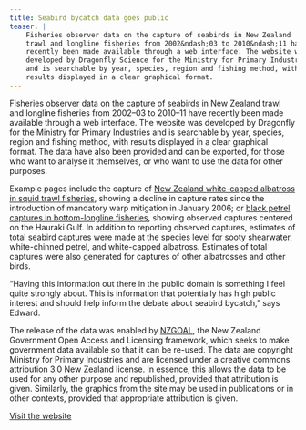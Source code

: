 ```yaml
---
title: Seabird bycatch data goes public
teaser: |    
    Fisheries observer data on the capture of seabirds in New Zealand
    trawl and longline fisheries from 2002&ndash;03 to 2010&ndash;11 have
    recently been made available through a web interface. The website was
    developed by Dragonfly Science for the Ministry for Primary Industries
    and is searchable by year, species, region and fishing method, with
    results displayed in a clear graphical format.
---
```


Fisheries observer data on the capture of seabirds in New Zealand
trawl and longline fisheries from 2002&ndash;03 to 2010&ndash;11 have
recently been made available through a web interface. The website was
developed by Dragonfly for the Ministry for Primary Industries and is
searchable by year, species, region and fishing method, with results
displayed in a clear graphical format.  The data have also been
provided and can be exported, for those who want to analyse it
themselves, or who want to use the data for other purposes.

Example pages include the capture of [New Zealand white-capped
albatross in squid trawl
fisheries](http://data.dragonfly.co.nz/psc/v20121101/white-capped-albatross/squid-trawl/all-vessels/eez/all/),
showing a decline in capture rates since the introduction of mandatory
warp mitigation in January 2006; or [black petrel captures in
bottom-longline
fisheries](http://data.dragonfly.co.nz/psc/v20121101/black-petrel/bottom-longline/all-vessels/eez/all/),
showing observed captures centered on the Hauraki Gulf.
In addition to reporting observed captures, estimates of total seabird
captures were made at the species level for sooty shearwater,
white-chinned petrel, and white-capped albatross. Estimates of total
captures were also generated for captures of other albatrosses and
other birds.

“Having this information out there in the public domain is something I
feel quite strongly about. This is information that potentially has
high public interest and should help inform the debate about seabird
bycatch,” says Edward.

The release of the data was enabled by  [NZGOAL](http://nzgoal.info/),
the New Zealand Government Open Access and Licensing framework, which
seeks to make government  data available so that it can be re-used.
The data are copyright Ministry for Primary Industries and are
licensed under a creative commons attribution 3.0 New Zealand license.
In essence, this allows the data to be used for any other purpose and
republished, provided that attribution is given. Similarly, the
graphics from the site may be used in publications or in other
contexts, provided that appropriate attribution  is given.

[Visit the website](http://data.dragonfly.co.nz/psc/)
